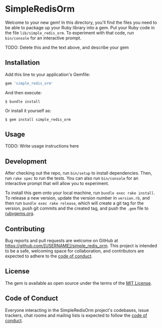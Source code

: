 # SimpleRedisOrm

Welcome to your new gem! In this directory, you'll find the files you need to be able to package up your Ruby library into a gem. Put your Ruby code in the file `lib/simple_redis_orm`. To experiment with that code, run `bin/console` for an interactive prompt.

TODO: Delete this and the text above, and describe your gem

## Installation

Add this line to your application's Gemfile:

```ruby
gem 'simple_redis_orm'
```

And then execute:

    $ bundle install

Or install it yourself as:

    $ gem install simple_redis_orm

## Usage

TODO: Write usage instructions here

## Development

After checking out the repo, run `bin/setup` to install dependencies. Then, run `rake spec` to run the tests. You can also run `bin/console` for an interactive prompt that will allow you to experiment.

To install this gem onto your local machine, run `bundle exec rake install`. To release a new version, update the version number in `version.rb`, and then run `bundle exec rake release`, which will create a git tag for the version, push git commits and the created tag, and push the `.gem` file to [rubygems.org](https://rubygems.org).

## Contributing

Bug reports and pull requests are welcome on GitHub at https://github.com/[USERNAME]/simple_redis_orm. This project is intended to be a safe, welcoming space for collaboration, and contributors are expected to adhere to the [code of conduct](https://github.com/[USERNAME]/simple_redis_orm/blob/master/CODE_OF_CONDUCT.md).

## License

The gem is available as open source under the terms of the [MIT License](https://opensource.org/licenses/MIT).

## Code of Conduct

Everyone interacting in the SimpleRedisOrm project's codebases, issue trackers, chat rooms and mailing lists is expected to follow the [code of conduct](https://github.com/[USERNAME]/simple_redis_orm/blob/master/CODE_OF_CONDUCT.md).
